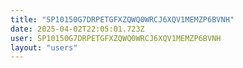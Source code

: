 ```yaml
---
title: "SP10150G7DRPETGFXZQWQ0WRCJ6XQV1MEMZP6BVNH"
date: 2025-04-02T22:05:01.723Z
user: SP10150G7DRPETGFXZQWQ0WRCJ6XQV1MEMZP6BVNH
layout: "users"
---
```

    